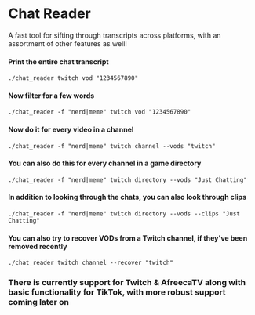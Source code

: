 # Chat Reader
A fast tool for sifting through transcripts across platforms, with an assortment of other features as well!

#### Print the entire chat transcript
`./chat_reader twitch vod "1234567890"`

#### Now filter for a few words
`./chat_reader -f "nerd|meme" twitch vod "1234567890"`

#### Now do it for every video in a channel
`./chat_reader -f "nerd|meme" twitch channel --vods "twitch"`

#### You can also do this for every channel in a game directory
`./chat_reader -f "nerd|meme" twitch directory --vods "Just Chatting"`

#### In addition to looking through the chats, you can also look through clips
`./chat_reader -f "nerd|meme" twitch directory --vods --clips "Just Chatting"`

#### You can also try to recover VODs from a Twitch channel, if they've been removed recently
`./chat_reader twitch channel --recover "twitch"`

### There is currently support for Twitch & AfreecaTV along with basic functionality for TikTok, with more robust support coming later on
